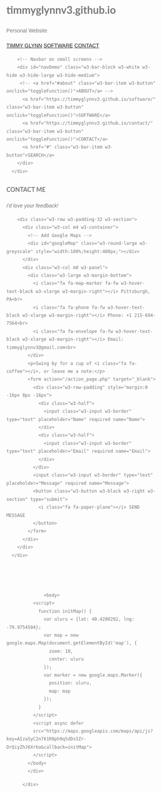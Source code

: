 # timmyglynnv3.github.io
Personal Website


<!DOCTYPE html>
<html>
<title>CONTACT</title>
<meta charset="UTF-8">
<meta name="viewport" content="width=device-width, initial-scale=1">
<link rel="stylesheet" href="https://www.w3schools.com/w3css/4/w3.css">
<link rel="stylesheet" href="https://fonts.googleapis.com/css?family=Lato">
<link rel="stylesheet" href="https://cdnjs.cloudflare.com/ajax/libs/font-awesome/4.7.0/css/font-awesome.min.css">
<style>
body,h1,h2,h3,h4,h5,h6 {font-family: "Lato", sans-serif;}
body, html {
    height: 100%;
    color: #777;
    line-height: 1.8;
}

/* Create a Parallax Effect */
.bgimg-1, .bgimg-2, .bgimg-3 {
    background-attachment: fixed;
    background-position: center;
    background-repeat: no-repeat;
    background-size: cover;
}

/* First image (Logo. Full height) */
.bgimg-1 {
    background-image: url('https://cdn-images-1.medium.com/max/1600/0*QUqE4WGF8_cC9bIl.jpg');
    min-height: 100%;
}

/* Second image (Portfolio) */
.bgimg-2 {
    background-image: url("/w3images/parallax2.jpg");
    min-height: 400px;
}

/* Third image (Contact) */
.bgimg-3 {
    background-image: url("/w3images/parallax3.jpg");
    min-height: 400px;
}

.w3-wide {letter-spacing: 10px;}
.w3-hover-opacity {cursor: pointer;}

/* Turn off parallax scrolling for tablets and phones */
@media only screen and (max-device-width: 1024px) {
    .bgimg-1, .bgimg-2, .bgimg-3 {
        background-attachment: scroll;
    }
}
</style>
<body>


<!-- Navbar (sit on top) -->
<div class="w3-top">
        <div class="w3-bar" id="myNavbar">
          <a class="w3-bar-item w3-button w3-hover-black w3-hide-medium w3-hide-large w3-right" href="javascript:void(0);" onclick="toggleFunction()" title="Toggle Navigation Menu">
            <i class="fa fa-bars"></i>
          </a>
          <a href="https://timmyglynnv3.github.io/" class="w3-bar-item w3-button w3-white">TIMMY GLYNN</a>
          <!-- <a href="#about" class="w3-bar-item w3-button w3-hide-small"><i class="fa fa-user"></i> ABOUT</a> -->
          <a href="https://timmyglynnv3.github.io/software/" class="w3-bar-item w3-button w3-white w3-hide-small"><i class="fa fa-th"></i> SOFTWARE</a>
          <a href="https://timmyglynnv3.github.io/contact/" class="w3-bar-item w3-button w3-white w3-hide-small"><i class="fa fa-envelope"></i> CONTACT</a>
          <a href="#" class="w3-bar-item w3-button w3-white w3-hide-small w3-right w3-hover-red">
            <i class="fa fa-search"></i>
          </a>
        </div>
      
        <!-- Navbar on small screens -->
        <div id="navDemo" class="w3-bar-block w3-white w3-hide w3-hide-large w3-hide-medium">
         <!-- <a href="#about" class="w3-bar-item w3-button" onclick="toggleFunction()">ABOUT</a> -->
          <a href="https://timmyglynnv3.github.io/software/" class="w3-bar-item w3-button" onclick="toggleFunction()">SOFTWARE</a>
          <a href="https://timmyglynnv3.github.io/contact/" class="w3-bar-item w3-button" onclick="toggleFunction()">CONTACT</a>
          <a href="#" class="w3-bar-item w3-button">SEARCH</a>
        </div>
      </div>



<!-- Container (Contact Section) -->
<div class="w3-content w3-container w3-padding-64" id="contact">
        <h3 class="w3-center">CONTACT ME</h3>
        <p class="w3-center"><em>I'd love your feedback!</em></p>
      
        <div class="w3-row w3-padding-32 w3-section">
          <div class="w3-col m4 w3-container">
            <!-- Add Google Maps -->
            <div id="googleMap" class="w3-round-large w3-greyscale" style="width:100%;height:400px;"></div>
          </div>
          <div class="w3-col m8 w3-panel">
            <div class="w3-large w3-margin-bottom">
              <i class="fa fa-map-marker fa-fw w3-hover-text-black w3-xlarge w3-margin-right"></i> Pittsburgh, PA<br>
              <i class="fa fa-phone fa-fw w3-hover-text-black w3-xlarge w3-margin-right"></i> Phone: +1 215-694-7564<br>
              <i class="fa fa-envelope fa-fw w3-hover-text-black w3-xlarge w3-margin-right"></i> Email: timmyglynnv3@gmail.com<br>
            </div>
            <p>Swing by for a cup of <i class="fa fa-coffee"></i>, or leave me a note:</p>
            <form action="/action_page.php" target="_blank">
              <div class="w3-row-padding" style="margin:0 -16px 8px -16px">
                <div class="w3-half">
                  <input class="w3-input w3-border" type="text" placeholder="Name" required name="Name">
                </div>
                <div class="w3-half">
                  <input class="w3-input w3-border" type="text" placeholder="Email" required name="Email">
                </div>
              </div>
              <input class="w3-input w3-border" type="text" placeholder="Message" required name="Message">
              <button class="w3-button w3-black w3-right w3-section" type="submit">
                <i class="fa fa-paper-plane"></i> SEND MESSAGE
              </button>
            </form>
          </div>
        </div>
      </div>




                  <body>
              <script>
                function initMap() {
                  var uluru = {lat: 40.4280292, lng: -79.9754504};
                  var map = new google.maps.Map(document.getElementById('map'), {
                    zoom: 10,
                    center: uluru
                  });
                  var marker = new google.maps.Marker({
                    position: uluru,
                    map: map
                  });
                }
              </script>
              <script async defer
              src="https://maps.googleapis.com/maps/api/js?key=AIzaSyC2n761R8ph9q5dDs5Zr-DrQiyZhJ6Xrko&callback=initMap">
              </script>
            </body>
            </div>


  <!---
              <body>
                  <script>
                      function myMap() {
                      var mapProp= {
                          center:new google.maps.LatLng(40.4280292,-79.9754504),
                          zoom:5,
                      };
                      var map=new google.maps.Map(document.getElementById("googleMap"),mapProp);
                      }
                      </script>
                      
                      <script src="https://maps.googleapis.com/maps/api/js?key=AIzaSyC2n761R8ph9q5dDs5Zr-DrQiyZhJ6Xrko&callback=myMap"></script>
        
                      </body> -->


          </div>


<head>
    <meta name="viewport" content="width=device-width, initial-scale=1">
    <style>
    * {box-sizing: border-box;}
    body {font-family: Verdana, sans-serif;}
    .mySlides {display: none;}
    img {vertical-align: middle;}
    
    /* Slideshow container */
    .slideshow-container {
      max-width: 100%;
      min-height: 100%;
      background-position: center;
      position: center;
      margin: auto;
      
    }
    
    /* Caption text */
    .text {
      color: #f2f2f2;
      font-size: 15px;
      padding: 8px 12px;
      position: absolute;
      bottom: 8px;
      width: 100%;
      text-align: center;
    }
    
    /* Number text (1/3 etc) */
    .numbertext {
      color: #f2f2f2;
      font-size: 12px;
      padding: 8px 12px;
      position: absolute;
      top: 0;
    }
    
    /* The dots/bullets/indicators */
    .dot {
      height: 15px;
      width: 15px;
      margin: 0 2px;
      background-color: #bbb;
      border-radius: 50%;
      display: inline-block;
      transition: background-color 0.6s ease;
    }
    
    .active {
      background-color: #717171;
    }
    
    /* Fading animation */
    .fade {
      -webkit-animation-name: fade;
      -webkit-animation-duration: 1.5s;
      animation-name: fade;
      animation-duration: 1.5s;
    }
    
    @-webkit-keyframes fade {
      from {opacity: .4} 
      to {opacity: 1}
    }
    
    @keyframes fade {
      from {opacity: .4} 
      to {opacity: 1}
    }
    
    /* On smaller screens, decrease text size */
    @media only screen and (max-width: 300px) {
      .text {font-size: 11px}
    }
    </style>
    </head>

    <body>
    
    <div class="slideshow-container">
    
    <div class="mySlides fade">
      <div class="numbertext"></div>
      <img src="https://cdn10.phillymag.com/wp-content/uploads/sites/3/2016/02/Image-by-R.-Kennedy-for-VISIT-PHILADELPHIA-940x540.jpg" style="w3-display-container">
      <div class="text"></div> 
    </div>
    
    <div class="mySlides fade">
      <div class="numbertext"></div>
      <img src="https://www.100resilientcities.org/wp-content/uploads/2017/06/Pittsburgh-hero-crop.jpg" style="w3-display-container">
      <div class="text"></div> 
    </div>
    
    <div class="mySlides fade">
      <div class="numbertext"></div>
      <img src="https://www.usnews.com/img/college-photo_18781.jpg" style="w3-display-container">
      <div class="text"></div> 
    </div>

    <div class="mySlides fade">
        <div class="numbertext"></div>
        <img src="http://static1.squarespace.com/static/54f60a07e4b08bcee808d8e8/54f63b4be4b0d44c8c944739/54f63bb5e4b0d44c8c946965/1425423285107/portrichmondplayground.jpg?format=original" style="w3-display-container">
        <div class="text"></div> 
      </div>
    
    </div>
    <br>
    
    <div style="text-align:center">
      <span class="dot"></span> 
      <span class="dot"></span> 
      <span class="dot"></span> 
      <span class="dot"></span>
    </div>
    
    <script>
    var slideIndex = 0;
    showSlides();
    
    function showSlides() {
        var i;
        var slides = document.getElementsByClassName("mySlides");
        var dots = document.getElementsByClassName("dot");
        for (i = 0; i < slides.length; i++) {
           slides[i].style.display = "none";  
        }
        slideIndex++;
        if (slideIndex > slides.length) {slideIndex = 1}    
        for (i = 0; i < dots.length; i++) {
            dots[i].className = dots[i].className.replace(" active", "");
        }
        slides[slideIndex-1].style.display = "block";  
        dots[slideIndex-1].className += " active";
        setTimeout(showSlides, 3000); // Change image every 3 seconds
    }
    
    </script>
    
    </body>